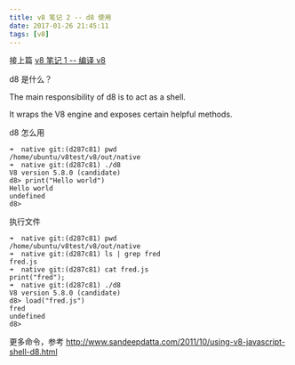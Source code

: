 ```yaml
---
title: v8 笔记 2 -- d8 使用
date: 2017-01-26 21:45:11
tags: [v8]
---
```



接上篇 [v8 笔记 1 -- 编译 v8](../../../../2017/01/26/v8-笔记-2-d8-使用/)

d8 是什么？

The main responsibility of d8 is to act as a shell.

It wraps the V8 engine and exposes certain helpful methods.

d8 怎么用

```
➜  native git:(d287c81) pwd
/home/ubuntu/v8test/v8/out/native
➜  native git:(d287c81) ./d8
V8 version 5.8.0 (candidate)
d8> print("Hello world")
Hello world
undefined
d8>
```

<!--more-->


执行文件

```
➜  native git:(d287c81) pwd
/home/ubuntu/v8test/v8/out/native
➜  native git:(d287c81) ls | grep fred
fred.js
➜  native git:(d287c81) cat fred.js
print("fred");
➜  native git:(d287c81) ./d8
V8 version 5.8.0 (candidate)
d8> load("fred.js")
fred
undefined
d8>
```

更多命令，参考 <http://www.sandeepdatta.com/2011/10/using-v8-javascript-shell-d8.html>